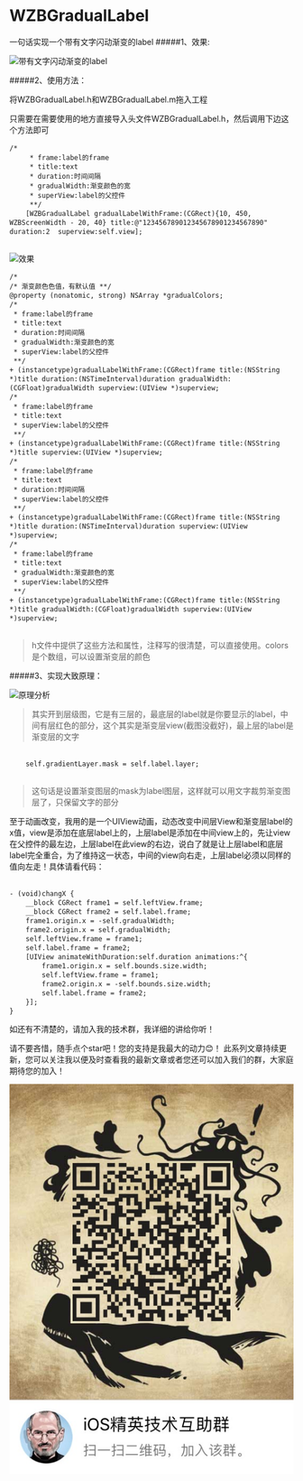 # WZBGradualLabel
一句话实现一个带有文字闪动渐变的label
#####1、效果:


![带有文字闪动渐变的label](https://github.com/WZBbiao/WZBGradualLabel/blob/master/WZBGradualLabels.gif?raw=true)

 #####2、使用方法：
 
将WZBGradualLabel.h和WZBGradualLabel.m拖入工程

只需要在需要使用的地方直接导入头文件WZBGradualLabel.h，然后调用下边这个方法即可

```
/*
     * frame:label的frame
     * title:text
     * duration:时间间隔
     * gradualWidth:渐变颜色的宽
     * superView:label的父控件
     **/
    [WZBGradualLabel gradualLabelWithFrame:(CGRect){10, 450, WZBScreenWidth - 20, 40} title:@"123456789012345678901234567890" duration:2  superview:self.view];
    
```

![效果](https://github.com/WZBbiao/WZBGradualLabel/blob/master/WZBGradualLabel.gif?raw=true)


```
/*
/* 渐变颜色色值，有默认值 **/
@property (nonatomic, strong) NSArray *gradualColors;
/*
 * frame:label的frame
 * title:text
 * duration:时间间隔
 * gradualWidth:渐变颜色的宽
 * superView:label的父控件
 **/
+ (instancetype)gradualLabelWithFrame:(CGRect)frame title:(NSString *)title duration:(NSTimeInterval)duration gradualWidth:(CGFloat)gradualWidth superview:(UIView *)superview;
/*
 * frame:label的frame
 * title:text
 * superView:label的父控件
 **/
+ (instancetype)gradualLabelWithFrame:(CGRect)frame title:(NSString *)title superview:(UIView *)superview;
/*
 * frame:label的frame
 * title:text
 * duration:时间间隔
 * superView:label的父控件
 **/
+ (instancetype)gradualLabelWithFrame:(CGRect)frame title:(NSString *)title duration:(NSTimeInterval)duration superview:(UIView *)superview;
/*
 * frame:label的frame
 * title:text
 * gradualWidth:渐变颜色的宽
 * superView:label的父控件
 **/
+ (instancetype)gradualLabelWithFrame:(CGRect)frame title:(NSString *)title gradualWidth:(CGFloat)gradualWidth superview:(UIView *)superview;
    
```

>h文件中提供了这些方法和属性，注释写的很清楚，可以直接使用。colors是个数组，可以设置渐变层的颜色

 #####3、实现大致原理：
 
![原理分析](https://github.com/WZBbiao/WZBGradualLabel/blob/master/1.png?raw=true)

>其实开到层级图，它是有三层的，最底层的label就是你要显示的label，中间有层红色的部分，这个其实是渐变层view(截图没截好)，最上层的label是渐变层的文字

```

    self.gradientLayer.mask = self.label.layer;
    
```

>这句话是设置渐变图层的mask为label图层，这样就可以用文字裁剪渐变图层了，只保留文字的部分

至于动画改变，我用的是一个UIView动画，动态改变中间层View和渐变层label的x值，view是添加在底层label上的，上层label是添加在中间view上的，先让view在父控件的最左边，上层label在此view的右边，说白了就是让上层label和底层label完全重合，为了维持这一状态，中间的view向右走，上层label必须以同样的值向左走！具体请看代码：

```

- (void)changX {
    __block CGRect frame1 = self.leftView.frame;
    __block CGRect frame2 = self.label.frame;
    frame1.origin.x = -self.gradualWidth;
    frame2.origin.x = self.gradualWidth;
    self.leftView.frame = frame1;
    self.label.frame = frame2;
    [UIView animateWithDuration:self.duration animations:^{
        frame1.origin.x = self.bounds.size.width;
        self.leftView.frame = frame1;
        frame2.origin.x = -self.bounds.size.width;
        self.label.frame = frame2;
    }];
}

```

如还有不清楚的，请加入我的技术群，我详细的讲给你听！

请不要吝惜，随手点个star吧！您的支持是我最大的动力😊！
 此系列文章持续更新，您可以关注我以便及时查看我的最新文章或者您还可以加入我们的群，大家庭期待您的加入！
 
![我们的社区](https://raw.githubusercontent.com/WZBbiao/WZBSwitch/master/IMG_1850.JPG)
